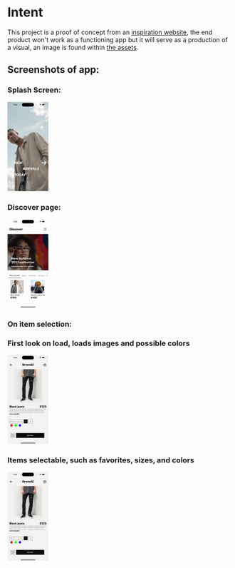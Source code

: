 # Intent

This project is a proof of concept from an [inspiration website](https://dribbble.com/shots/19398391-Ecommerce-Mobile-App-Concept), the end product won't work as a functioning app but it will serve as a production of a visual, an image is found within [the assets](/assets/insp.png).

## Screenshots of app:

### Splash Screen:

<img src="/assets/git_imgs/splash_screen.png" alt="Splash View" height=200>

### Discover page:

<img src="/assets/git_imgs/discover1.png" alt="Splash View" height=200>

### On item selection:

### First look on load, loads images and possible colors

<img src="/assets/git_imgs/selected_item.png" alt="first View when item selected" height=200>

### Items selectable, such as favorites, sizes, and colors

<img src="/assets/git_imgs/selected_item.png" alt="Splash View" height=200>
